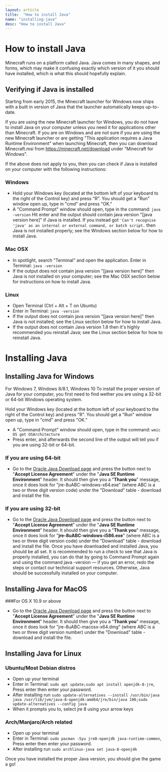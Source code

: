 ```yaml
---
layout: article
title:  "How to install Java"
name: "installing-java"
desc: "How to install Java"
---
```

# How to install Java

Minecraft runs on a platform called Java. Java comes in many shapes, and forms, which may make it confusing exactly which version of it you should have installed, which is what this should hopefully explain.

## Verifying if Java is installed
Starting from early 2015, the Minecraft launcher for Windows now ships with a built in version of Java that the launcher automatically keeps up-to-date.

If you are using the new Minecraft launcher for Windows, you do not have to install Java on your computer unless you need it for applications other than Minecraft. If you are on Windows and are not sure if you are using the new Minecraft launcher or are getting "This application requires a Java Runtime Environment" when launching Minecraft, then you can download Minecraft.msi from https://minecraft.net/download under "Minecraft for Windows".

If the above does not apply to you, then you can check if Java is installed on your computer with the following instructions:

### Windows
- Hold your Windows key (located at the bottom left of your keyboard to the right of the Control key) and press "R".
You should get a "Run" window open up, type in "cmd" and press "OK."
- A "Command Prompt" window should open, type in the command: `java -version`
Hit enter and the output should contain java version "[java version here]" if Java is installed. If you instead got `'Can't recognise 'java' as an internal or external command, or batch script.` then Java is not installed properly; see the Windows section below for how to install Java.

### Mac OSX
- In spotlight, search "Terminal" and open the application.
Enter in Terminal: `java -version`
- If the output does not contain java version "[java version here]" then Java is not installed on your computer; see the Mac OSX section below for instructions on how to install Java.

### Linux
- Open Terminal (Ctrl + Alt + T on Ubuntu)
- Enter in Terminal: `java -version`
- If the output does not contain java version "[java version here]" then Java is not installed; see the Linux section below for how to install Java.
- If the output does not contain Java version 1.8 then it's highly recommended you reinstall Java; see the Linux section below for how to reinstall Java.



# Installing Java


## Installing Java for Windows

For Windows 7, Windows 8/8.1, Windows 10
To install the proper version of Java for your computer, you first need to find wether you are using a 32-bit or 64-bit Windows operating system.

Hold your Windows key (located at the bottom left of your keyboard to the right of the Control key) and press "R".
You should get a "Run" window open up, type in "cmd" and press "OK."
* A "Command Prompt" window should open, type in the command: `wmic OS get OSArchitecture`
* Press enter, and afterwards the second line of the output will tell you if you are using 32-bit or 64-bit.

### If you are using 64-bit
* Go to the [Oracle Java Download page](https://www.java.com/en/download/windows-64bit.jsp) and press the button next to "**Accept License Agreement**" under the "**Java SE Runtime Environment**" header. It should then give you a "**Thank you**" message, once it does look for "jre-8uABC-windows-x64.exe" (where ABC is a two or three digit version code) under the "Download" table - download and install the file.

### If you are using 32-bit

* Go to the [Oracle Java Download page](https://www.java.com/inc/BrowserRedirect1.jsp?locale=en) and press the button next to "**Accept License Agreement**" under the "**Java SE Runtime Environment**" header. It should then give you a "**Thank you**" message, once it does look for "**jre-8uABC-windows-i586.exe**" (where ABC is a two or three digit version code) under the "Download" table - download and install the file.
Once you have downloaded and installed Java, you should be all set. It is recommended to run a check to see that Java is properly installed, you can do that by going to Command Prompt again and using the command java -version — if you get an error, redo the steps or contact our technical support resources. Otherwise, Java should be successfully installed on your computer.

## Installing Java for MacOS
###For OS X 10.9 or above
- Go to the [Oracle Java Download page](http://www.oracle.com/technetwork/java/javase/downloads/jre8-downloads-2133155.html) and press the button next to "**Accept License Agreement**" under the "**Java SE Runtime Environment**" header. It should then give you a "**Thank you**" message, once it does look for "jre-8uABC-macosx-x64.dmg" (where ABC is a two or three digit version number) under the "Download" table - download and install the file.


## Installing Java for Linux
### Ubuntu/Most Debian distros
- Open up your terminal
- Enter in Terminal: `sudo apt update;sudo apt install openjdk-8-jre`, Press enter then enter your password.
- After installing run `sudo update-alternatives --install /usr/bin/java java /usr/lib/jvm/java-8-openjdk-amd64/jre/bin/java 100;sudo update-alternatives --config java`
- When it prompts you to, select jre 8 using your arrow keys

### Arch/Manjaro/Arch related
- Open up your terminal
- Enter in Terminal: `sudo pacman -Syu jre8-openjdk java-runtime-common`, Press enter then enter your password.
- After installing run `sudo archlinux-java set java-8-openjdk`


Once you have installed the proper Java version, you should give the game a go!